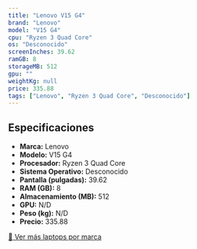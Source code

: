 ```yaml
---
title: "Lenovo V15 G4"
brand: "Lenovo"
model: "V15 G4"
cpu: "Ryzen 3 Quad Core"
os: "Desconocido"
screenInches: 39.62
ramGB: 8
storageMB: 512
gpu: ""
weightKg: null
price: 335.88
tags: ["Lenovo", "Ryzen 3 Quad Core", "Desconocido"]
---
```

## Especificaciones

- **Marca:** Lenovo
- **Modelo:** V15 G4
- **Procesador:** Ryzen 3 Quad Core
- **Sistema Operativo:** Desconocido
- **Pantalla (pulgadas):** 39.62
- **RAM (GB):** 8
- **Almacenamiento (MB):** 512
- **GPU:** N/D
- **Peso (kg):** N/D
- **Precio:** 335.88

[:rocket: Ver más laptops por marca](/brand/lenovo)
